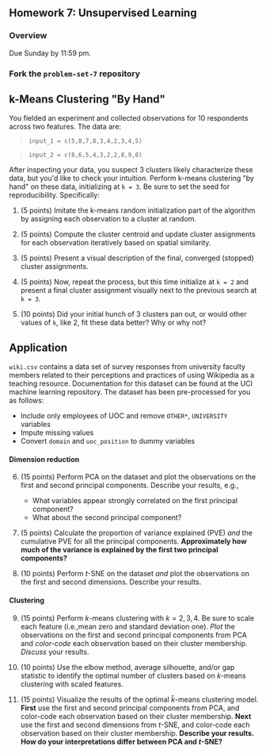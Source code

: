## Homework 7: Unsupervised Learning

### Overview

Due Sunday by 11:59 pm.

### Fork the `problem-set-7` repository

## k-Means Clustering "By Hand"

You fielded an experiment and collected observations for 10 respondents across two features. The data are:

> `input_1 = c(5,8,7,8,3,4,2,3,4,5)`

> `input_2 = c(8,6,5,4,3,2,2,8,9,8)`

After inspecting your data, you suspect 3 clusters likely characterize these data, but you'd like to check your intuition. Perform k-means clustering "by hand" on these data, initializing at `k = 3`. Be sure to set the seed for reproducibility. Specifically:

1. (5 points) Imitate the k-means random initialization part of the algorithm by assigning each observation to a cluster at random.

2. (5 points) Compute the cluster centroid and update cluster assignments for each observation iteratively based on spatial similarity.

3. (5 points) Present a visual description of the final, converged (stopped) cluster assignments. 

4. (5 points) Now, repeat the process, but this time initialize at `k = 2` and present a final cluster assignment visually next to the previous search at `k = 3`.

5. (10 points) Did your initial hunch of 3 clusters pan out, or would other values of `k`, like 2, fit these data better? Why or why not? 

## Application

`wiki.csv` contains a data set of survey responses from university faculty members related to their perceptions and practices of using Wikipedia as a teaching resource. Documentation for this dataset can be found at the UCI machine learning repository. The dataset has been pre-processed for you as follows:

  * Include only employees of UOC and remove `OTHER*`, `UNIVERSITY` variables
  * Impute missing values
  * Convert `domain` and `uoc_position` to dummy variables

#### Dimension reduction

6. (15 points) Perform PCA on the dataset and plot the observations on the first and second principal components. Describe your results, e.g.,
    * What variables appear strongly correlated on the first principal component?
    * What about the second principal component?

7. (5 points) Calculate the proportion of variance explained (PVE) _and_ the cumulative PVE for all the principal components. **Approximately how much of the variance is explained by the first two principal components?**

8. (10 points) Perform $t$-SNE on the dataset _and_ plot the observations on the first and second dimensions. Describe your results.

#### Clustering

9. (15 points) Perform $k$-means clustering with $k = 2, 3, 4$. Be sure to scale each feature (i.e.,mean zero and standard deviation one). _Plot_ the observations on the first and second principal components from PCA and _color-code_ each observation based on their cluster membership. _Discuss_ your results.

10. (10 points) Use the elbow method, average silhouette, and/or gap statistic to identify the optimal number of clusters based on $k$-means clustering with scaled features.

11. (15 points) Visualize the results of the optimal $\hat{k}$-means clustering model. **First** use the first and second principal components from PCA, and color-code each observation based on their cluster membership. **Next** use the first and second dimensions from $t$-SNE, and color-code each observation based on their cluster membership. **Describe your results. How do your interpretations differ between PCA and $t$-SNE?**
